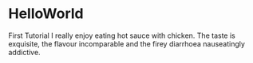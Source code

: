 # HelloWorld
First Tutorial
I really enjoy eating hot sauce with chicken. The taste is exquisite, the flavour incomparable and the firey diarrhoea nauseatingly addictive.
